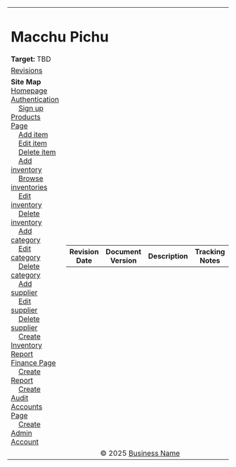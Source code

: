 <table>
  <tr>
    <td colspan="3">
      <h1>Macchu Pichu</h1>
      <b>Target:</b> TBD
    </td>
  </tr>

  <tr>
    <td><a href="#">Revisions</a></td>
    <td colspan="2" rowspan="2">
      <table>
        <tr>
          <th>Revision Date</th>
          <th>Document Version</th>
          <th>Description</th>
          <th>Tracking Notes</th>
          <th>Approved By</th>
        </tr>
      </table>
    </td>
  </tr>

  <tr>
    <td>
      <b>Site Map</b><br>
      <a href="#">Homepage</a><br>
      <a href="#">Authentication</a><br>
      &nbsp;&nbsp;&nbsp;&nbsp;<a href="#">Sign up</a><br>
      <a href="#">Products Page</a><br>
      &nbsp;&nbsp;&nbsp;&nbsp;<a href="#">Add item</a><br>
      &nbsp;&nbsp;&nbsp;&nbsp;<a href="#">Edit item</a><br>
      &nbsp;&nbsp;&nbsp;&nbsp;<a href="#">Delete item</a><br>
      &nbsp;&nbsp;&nbsp;&nbsp;<a href="#">Add inventory</a><br>
      &nbsp;&nbsp;&nbsp;&nbsp;<a href="#">Browse inventories</a><br>
      &nbsp;&nbsp;&nbsp;&nbsp;<a href="#">Edit inventory</a><br>
      &nbsp;&nbsp;&nbsp;&nbsp;<a href="#">Delete inventory</a><br>
      &nbsp;&nbsp;&nbsp;&nbsp;<a href="#">Add category</a><br>
      &nbsp;&nbsp;&nbsp;&nbsp;<a href="#">Edit category</a><br>
      &nbsp;&nbsp;&nbsp;&nbsp;<a href="#">Delete category</a><br>
      &nbsp;&nbsp;&nbsp;&nbsp;<a href="#">Add supplier</a><br>
      &nbsp;&nbsp;&nbsp;&nbsp;<a href="#">Edit supplier</a><br>
      &nbsp;&nbsp;&nbsp;&nbsp;<a href="#">Delete supplier</a><br>
      &nbsp;&nbsp;&nbsp;&nbsp;<a href="#">Create Inventory Report</a><br>
      <a href="#">Finance Page</a><br>
      &nbsp;&nbsp;&nbsp;&nbsp;<a href="#">Create Report</a><br>
      &nbsp;&nbsp;&nbsp;&nbsp;<a href="#">Create Audit</a><br>
      <a href="#">Accounts Page</a><br>
      &nbsp;&nbsp;&nbsp;&nbsp;<a href="#">Create Admin Account</a><br>
    </td>
  </tr>

  <tr>
    <td colspan="3" align="center">
      &copy; 2025 <a href="#">Business Name</a>
    </td>
  </tr>
</table>
